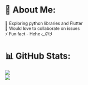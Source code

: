 # 💫 About Me:
🔭 Exploring python libraries and Flutter<br>👯 Would love to collaborate on issues<br>⚡ Fun fact - Hehe ᓚᘏᗢ

# 📊 GitHub Stats:
![](https://github-readme-stats.vercel.app/api?username=ooprathamm&theme=dark&hide_border=false&include_all_commits=true&count_private=false)<br/>
![](https://github-readme-stats.vercel.app/api/top-langs/?username=ooprathamm&theme=dark&hide_border=false&include_all_commits=true&count_private=false&layout=compact)
